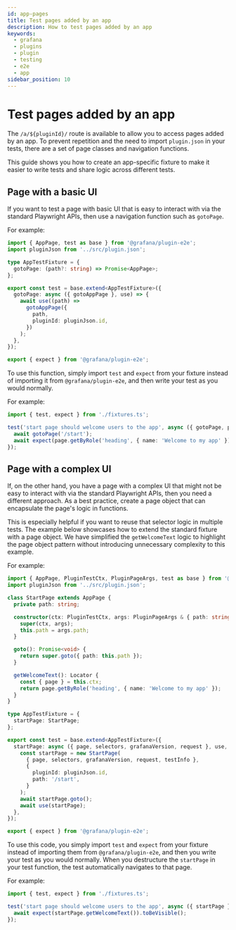 ```yaml
---
id: app-pages
title: Test pages added by an app
description: How to test pages added by an app
keywords:
  - grafana
  - plugins
  - plugin
  - testing
  - e2e
  - app
sidebar_position: 10
---
```


# Test pages added by an app

The `/a/${pluginId}/` route is available to allow you to access pages added by an app. To prevent repetition and the need to import `plugin.json` in your tests, there are a set of page classes and navigation functions.

This guide shows you how to create an app-specific fixture to make it easier to write tests and share logic across different tests.

## Page with a basic UI

If you want to test a page with basic UI that is easy to interact with via the standard Playwright APIs, then use a navigation function such as `gotoPage`.

For example:

```ts title="fixtures.ts"
import { AppPage, test as base } from '@grafana/plugin-e2e';
import pluginJson from '../src/plugin.json';

type AppTestFixture = {
  gotoPage: (path?: string) => Promise<AppPage>;
};

export const test = base.extend<AppTestFixture>({
  gotoPage: async ({ gotoAppPage }, use) => {
    await use((path) =>
      gotoAppPage({
        path,
        pluginId: pluginJson.id,
      })
    );
  },
});

export { expect } from '@grafana/plugin-e2e';
```

To use this function, simply import `test` and `expect` from your fixture instead of importing it from `@grafana/plugin-e2e`, and then write your test as you would normally.

For example:

```ts title="startPage.spec.ts"
import { test, expect } from './fixtures.ts';

test('start page should welcome users to the app', async ({ gotoPage, page }) => {
  await gotoPage('/start');
  await expect(page.getByRole('heading', { name: 'Welcome to my app' })).toBeVisible();
});
```

## Page with a complex UI

If, on the other hand, you have a page with a complex UI that might not be easy to interact with via the standard Playwright APIs, then you need a different approach. As a best practice, create a page object that can encapsulate the page's logic in functions.

This is especially helpful if you want to reuse that selector logic in multiple tests. The example below showcases how to extend the standard fixture with a page object. We have simplified the `getWelcomeText` logic to highlight the page object pattern without introducing unnecessary complexity to this example.

For example:

```ts title="fixtures.ts"
import { AppPage, PluginTestCtx, PluginPageArgs, test as base } from '@grafana/plugin-e2e';
import pluginJson from '../src/plugin.json';

class StartPage extends AppPage {
  private path: string;

  constructor(ctx: PluginTestCtx, args: PluginPageArgs & { path: string }) {
    super(ctx, args);
    this.path = args.path;
  }

  goto(): Promise<void> {
    return super.goto({ path: this.path });
  }

  getWelcomeText(): Locator {
    const { page } = this.ctx;
    return page.getByRole('heading', { name: 'Welcome to my app' });
  }
}

type AppTestFixture = {
  startPage: StartPage;
};

export const test = base.extend<AppTestFixture>({
  startPage: async ({ page, selectors, grafanaVersion, request }, use, testInfo) => {
    const startPage = new StartPage(
      { page, selectors, grafanaVersion, request, testInfo },
      {
        pluginId: pluginJson.id,
        path: '/start',
      }
    );
    await startPage.goto();
    await use(startPage);
  },
});

export { expect } from '@grafana/plugin-e2e';
```

To use this code, you simply import `test` and `expect` from your fixture instead of importing them from `@grafana/plugin-e2e`, and then you write your test as you would normally. When you destructure the `startPage` in your test function, the test automatically navigates to that page.

For example:

```ts title="startPage.spec.ts"
import { test, expect } from './fixtures.ts';

test('start page should welcome users to the app', async ({ startPage }) => {
  await expect(startPage.getWelcomeText()).toBeVisible();
});
```
